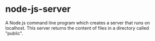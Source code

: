 # node-js-server
A Node.js command line program which creates a server that runs on localhost.
This server returns the content of files in a directory called "public".
